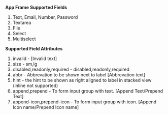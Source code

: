 **App Frame**
**Supported Fields**
<ol>
<li>Text, Email, Number, Password</li>
<li>Textarea</li>
<li>File</li>
<li>Select</li>
<li>Multiselect</li>
</ol>

**Supported Field Attributes**
<ol>
<li>invalid - [Invalid text]</li>
<li>size - sm,lg</li>
<li>disabled,readonly,required - disabled,readonly,required</li>
<li>abbr - Abbrevation to be shown next to label [Abbrevation text]</li>
<li>hint - the hint to be shown as right aligned to label in stacked view (inline not supported)</li>
<li>append,prepend - To form input group with text. [Append Text/Prepend Text]</li>
<li>append-icon,prepend-icon - To form input group with icon. [Append Icon name/Prepend Icon name]</li>
</ol>
